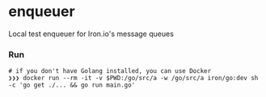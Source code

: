 # enqueuer
Local test enqueuer for Iron.io's message queues

### Run
```shell
# if you don't have Golang installed, you can use Docker
❯❯❯ docker run --rm -it -v $PWD:/go/src/a -w /go/src/a iron/go:dev sh -c 'go get ./... && go run main.go'
```
